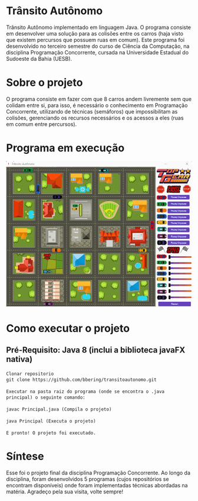 # Trânsito Autônomo
Trânsito Autônomo implementado em linguagem Java. O programa consiste em desenvolver uma solução para as colisões entre os carros (haja visto que existem percursos que possuem ruas em comum). Este programa foi desenvolvido no terceiro semestre do curso de Ciência da Computação, na disciplina Programação Concorrente, cursada na Universidade Estadual do Sudoeste da Bahia (UESB).

# Sobre o projeto
O programa consiste em fazer com que 8 carros andem livremente sem que colidam entre si, para isso, é necessário o conhecimento em Programação Concorrente, utilizando de técnicas (semáforos) que impossibilitam as colisões, gerenciando os recursos necessários e os acessos a eles (ruas em comum entre percursos).

# Programa em execução
![Layout](https://github.com/bbering/transitoautomato/blob/main/assets/execution20FPS.gif)

# Como executar o projeto
## Pré-Requisito: Java 8 (inclui a biblioteca javaFX nativa)

```
Clonar repositorio
git clone https://github.com/bbering/transitoautonomo.git

Executar na pasta raiz do programa (onde se encontra o .java principal) o seguinte comando:

javac Principal.java (Compila o projeto)

java Principal (Executa o projeto)

E pronto! O projeto foi executado.

```

# Síntese
Esse foi o projeto final da disciplina Programação Concorrente. Ao longo da disciplina, foram desenvolvidos 5 programas (cujos repositórios se encontram disponíveis) onde foram implementadas técnicas abordadas na matéria. Agradeço pela sua visita, volte sempre!

